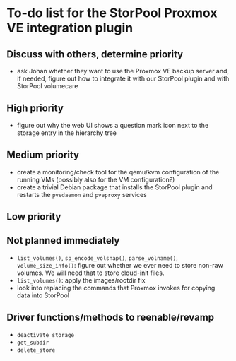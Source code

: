 <!--
SPDX-FileCopyrightText: StorPool <support@storpool.com>
SPDX-License-Identifier: BSD-2-Clause
-->

# To-do list for the StorPool Proxmox VE integration plugin

## Discuss with others, determine priority

- ask Johan whether they want to use the Proxmox VE backup server and, if needed, figure out
  how to integrate it with our StorPool plugin and with StorPool volumecare

## High priority

- figure out why the web UI shows a question mark icon next to the storage entry in
  the hierarchy tree

## Medium priority

- create a monitoring/check tool for the qemu/kvm configuration of the running VMs
  (possibly also for the VM configuration?)
- create a trivial Debian package that installs the StorPool plugin and restarts
  the `pvedaemon` and `pveproxy` services

## Low priority

## Not planned immediately

- `list_volumes()`, `sp_encode_volsnap()`, `parse_volname()`, `volume_size_info()`:
  figure out whether we ever need to store non-raw volumes.
  We will need that to store cloud-init files.
- `list_volumes()`: apply the images/rootdir fix
- look into replacing the commands that Proxmox invokes for copying data into StorPool

## Driver functions/methods to reenable/revamp

- `deactivate_storage`
- `get_subdir`
- `delete_store`
